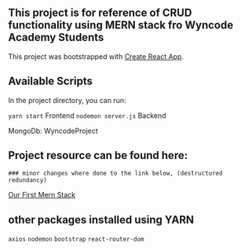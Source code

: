 ## This project is for reference of CRUD functionality using MERN stack fro Wyncode Academy Students

This project was bootstrapped with [Create React App](https://github.com/facebook/create-react-app).

## Available Scripts

In the project directory, you can run:

`yarn start` Frontend
`nodemon server.js` Backend

MongoDb: WyncodeProject

## Project resource can be found here:

```
### minor changes where done to the link below, (destructured redundancy)
```
[Our First Mern Stack](https://www.notion.so/Our-First-MERN-Stack-App-847ea7c0478042788012cf65ca33dff2)



## other packages installed using YARN

`axios`
`nodemon`
`bootstrap`
`react-router-dom`
